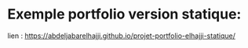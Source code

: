 # Exemple portfolio version statique:
lien : https://abdeljabarelhajji.github.io/projet-portfolio-elhajji-statique/
